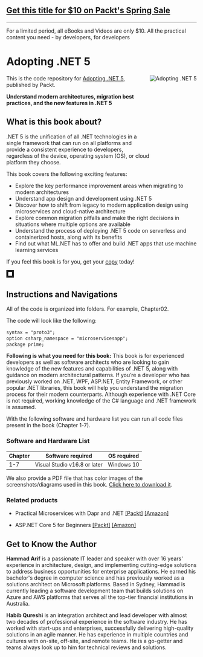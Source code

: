 ## [Get this title for $10 on Packt's Spring Sale](https://www.packt.com/B16409?utm_source=github&utm_medium=packt-github-repo&utm_campaign=spring_10_dollar_2022)
-----
For a limited period, all eBooks and Videos are only $10. All the practical content you need \- by developers, for developers

# Adopting .NET 5

<a href="https://www.packtpub.com/programming/introducing-net-5-architecture-migration-and-new-features?utm_source=github&utm_medium=repository&utm_campaign=9781800560567"><img src="https://static.packt-cdn.com/products/9781800560567/cover/smaller" alt="Adopting .NET 5" height="256px" align="right"></a>

This is the code repository for [Adopting .NET 5](https://www.packtpub.com/programming/introducing-net-5-architecture-migration-and-new-features?utm_source=github&utm_medium=repository&utm_campaign=9781800560567), published by Packt.

**Understand modern architectures, migration best practices, and the new features in .NET 5**

## What is this book about?
.NET 5 is the unification of all .NET technologies in a single framework that can run on all platforms and provide a consistent experience to developers, regardless of the device, operating system (OS), or cloud platform they choose. 

This book covers the following exciting features:
* Explore the key performance improvement areas when migrating to modern architectures
* Understand app design and development using .NET 5
* Discover how to shift from legacy to modern application design using microservices and cloud-native architecture
* Explore common migration pitfalls and make the right decisions in situations where multiple options are available
* Understand the process of deploying .NET 5 code on serverless and containerized hosts, along with its benefits
* Find out what ML.NET has to offer and build .NET apps that use machine learning services

If you feel this book is for you, get your [copy](https://www.amazon.com/dp/1800560567) today!

<a href="https://www.packtpub.com/?utm_source=github&utm_medium=banner&utm_campaign=GitHubBanner"><img src="https://raw.githubusercontent.com/PacktPublishing/GitHub/master/GitHub.png" 
alt="https://www.packtpub.com/" border="5" /></a>

## Instructions and Navigations
All of the code is organized into folders. For example, Chapter02.

The code will look like the following:
```
syntax = "proto3";
option csharp_namespace = "microservicesapp";
package prime;
```

**Following is what you need for this book:**
This book is for experienced developers as well as software architects who are looking to gain knowledge of the new features and capabilities of .NET 5, along with guidance on modern architectural patterns. If you’re a developer who has previously worked on .NET, WPF, ASP.NET, Entity Framework, or other popular .NET libraries, this book will help you understand the migration process for their modern counterparts. Although experience with .NET Core is not required, working knowledge of the C# language and .NET framework is assumed.

With the following software and hardware list you can run all code files present in the book (Chapter 1-7).
### Software and Hardware List
| Chapter | Software required | OS required |
| -------- | ------------------------------------ | ----------------------------------- |
| 1-7 | Visual Studio v16.8 or later | Windows 10 |

We also provide a PDF file that has color images of the screenshots/diagrams used in this book. [Click here to download it](https://static.packt-cdn.com/downloads/9781800560567_ColorImages.pdf).

### Related products
* Practical Microservices with Dapr and .NET [[Packt]](https://www.packtpub.com/product/practical-microservices-with-dapr-and-net/9781800568372?utm_source=github&utm_medium=repository&utm_campaign=9781800568372) [[Amazon]](https://www.amazon.com/dp/1800568371)

* ASP.NET Core 5 for Beginners [[Packt]](https://www.packtpub.com/product/asp-net-core-5-for-beginners/9781800567184?utm_source=github&utm_medium=repository&utm_campaign=9781800567184) [[Amazon]](https://www.amazon.com/dp/1800567189)

## Get to Know the Author
**Hammad Arif**
is a passionate IT leader and speaker with over 16 years' experience in architecture, design, and implementing cutting-edge solutions to address business opportunities for enterprise applications. He earned his bachelor's degree in computer science and has previously worked as a solutions architect on Microsoft platforms.
Based in Sydney, Hammad is currently leading a software development team that builds solutions on Azure and AWS platforms that serves all the top-tier financial institutions in Australia.

**Habib Qureshi**
is an integration architect and lead developer with almost two decades of professional experience in the software industry. He has worked with start-ups and enterprises, successfully delivering high-quality solutions in an agile manner. He has experience in multiple countries and cultures with on-site, off-site, and remote teams. He is a go-getter and teams always look up to him for technical reviews and solutions.
